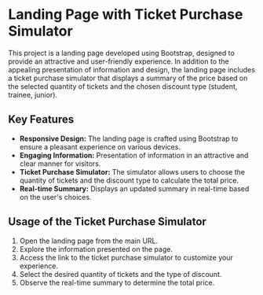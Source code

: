 # Landing Page with Ticket Purchase Simulator

This project is a landing page developed using Bootstrap, designed to provide an attractive and user-friendly experience. In addition to the appealing presentation of information and design, the landing page includes a ticket purchase simulator that displays a summary of the price based on the selected quantity of tickets and the chosen discount type (student, trainee, junior).

## Key Features
- **Responsive Design:** The landing page is crafted using Bootstrap to ensure a pleasant experience on various devices.
- **Engaging Information:** Presentation of information in an attractive and clear manner for visitors.
- **Ticket Purchase Simulator:** The simulator allows users to choose the quantity of tickets and the discount type to calculate the total price.
- **Real-time Summary:** Displays an updated summary in real-time based on the user's choices.

## Usage of the Ticket Purchase Simulator
1. Open the landing page from the main URL.
2. Explore the information presented on the page.
3. Access the link to the ticket purchase simulator to customize your experience.
4. Select the desired quantity of tickets and the type of discount.
5. Observe the real-time summary to determine the total price.
